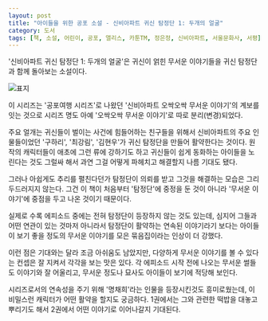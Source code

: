 ```yaml
---
layout: post
title: "아이들을 위한 공포 소설 - 신비아파트 귀신 탐정단 1: 두개의 얼굴"
category: 도서
tags: [책, 소설, 어린이, 공포, 앨리스, 카툰TM, 정은정, 신비아파트, 서울문화사, 서평]
---
```


'신비아파트 귀신 탐정단 1: 두개의 얼굴'은
귀신이 얽힌 무서운 이야기들을 귀신 탐정단과 함께 돌아보는 소설이다.

![표지](https://lh3.googleusercontent.com/oiRT4NzDkyckkQN0EEtJ0fyQNAYPlw6l5I6GwWnvT66etNZsmXJVomEOI9yGZDIQdkinGIOM4merGQ=s480)

이 시리즈는 '공포여행 시리즈'로 나왔던
'신비아파트 오싹오싹 무서운 이야기'의 계보를 잇는 것으로
시리즈 명도 아예 '오싹오싹 무서운 이야기'로 따로 분리(변경)되었다.

주요 얼개는 귀신들이 벌이는 사건에 힘들어하는 친구들을 위해서
신비아파트의 주요 인물들이었던 '구하리', '최강림', '김현우'가
귀신 탐정단을 만들어 활약한다는 것이다.
원작의 캐릭터들이 애초에 그런 류에 강하기도 하고
귀신들이 쉽게 동화하는 아이들을 노린다는 것도 그럴싸 해서
과연 그걸 어떻게 파헤치고 해결할지 나름 기대도 됐다.

그러나 아쉽게도 추리를 펼친다던가
탐정단이 의뢰를 받고 그것을 해결하는 모습은 그리 두드러지지 않는다.
그건 이 책이 처음부터 '탐정단'에 중정을 둔 것이 아니라
'무서운 이야기'에 중점을 두고 나온 것이기 때문이다.

실제로 수록 에피소드 중에는 전혀 탐정단이 등장하지 않는 것도 있는데,
심지어 그들과 어떤 연관이 있는 것마저 아니라서
탐정단이 활약하는 연속된 이야기라기 보다는
아이들이 보기 좋을 정도의 무서운 이야기를 모은 묶음집이라는 인상이 더 강했다.

이런 점은 기대와는 달라 조금 아쉬움도 남았지만,
다양하게 무서운 이야기를 볼 수 있다는 컨셉은 잘 지켜서
각각을 보는 맛은 있다.
각 에피소드 시작 전에 나오는 무서운 썰들도 이야기와 잘 어울리고,
무서운 정도나 묘사도 아이들이 보기에 적당해 보인다.

시리즈로서의 연속성을 주기 위해 '명채희'라는 인물을 등장시킨것도 흥미로웠는데,
이 비밀스런 캐릭터가 어떤 활약을 할지도 궁금하다.
1권에서는 그와 관련한 떡밥을 대놓고 뿌리기도 해서
2권에서 어떤 이야기로 이어나갈지 기대된다.
